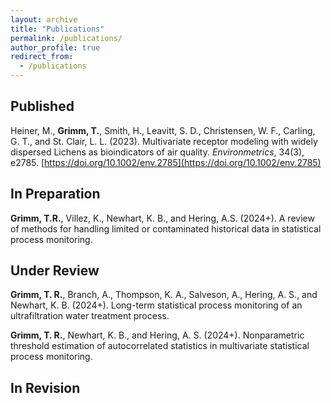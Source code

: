 ```yaml
---
layout: archive
title: "Publications"
permalink: /publications/
author_profile: true
redirect_from:
  - /publications
---
```


## Published

Heiner, M., **Grimm, T.**, Smith, H., Leavitt, S. D., Christensen, W. F., Carling, G. T., and St. Clair, L. L. (2023). Multivariate receptor modeling with widely dispersed Lichens as bioindicators of air quality. *Environmetrics*, 34(3), e2785. [https://doi.org/10.1002/env.2785](https://doi.org/10.1002/env.2785)

## In Preparation

**Grimm, T.R.**, Villez, K., Newhart, K. B., and Hering, A.S. (2024+). A review of methods for handling limited or contaminated historical data in statistical process monitoring.

## Under Review

**Grimm, T. R.**, Branch, A., Thompson, K. A., Salveson, A., Hering, A. S., and Newhart, K. B. (2024+). Long-term statistical process monitoring of an ultrafiltration water treatment process.

**Grimm, T. R.**, Newhart, K. B., and Hering, A. S. (2024+). Nonparametric threshold estimation of autocorrelated statistics in multivariate statistical process monitoring.

## In Revision
